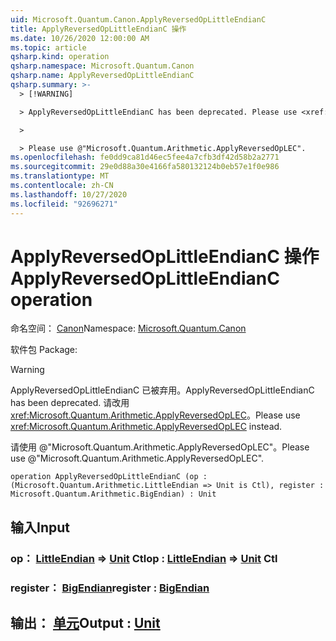 ```yaml
---
uid: Microsoft.Quantum.Canon.ApplyReversedOpLittleEndianC
title: ApplyReversedOpLittleEndianC 操作
ms.date: 10/26/2020 12:00:00 AM
ms.topic: article
qsharp.kind: operation
qsharp.namespace: Microsoft.Quantum.Canon
qsharp.name: ApplyReversedOpLittleEndianC
qsharp.summary: >-
  > [!WARNING]

  > ApplyReversedOpLittleEndianC has been deprecated. Please use <xref:Microsoft.Quantum.Arithmetic.ApplyReversedOpLEC> instead.

  >

  > Please use @"Microsoft.Quantum.Arithmetic.ApplyReversedOpLEC".
ms.openlocfilehash: fe0dd9ca81d46ec5fee4a7cfb3df42d58b2a2771
ms.sourcegitcommit: 29e0d88a30e4166fa580132124b0eb57e1f0e986
ms.translationtype: MT
ms.contentlocale: zh-CN
ms.lasthandoff: 10/27/2020
ms.locfileid: "92696271"
---
```

# <a name="applyreversedoplittleendianc-operation"></a><span data-ttu-id="135ad-102">ApplyReversedOpLittleEndianC 操作</span><span class="sxs-lookup"><span data-stu-id="135ad-102">ApplyReversedOpLittleEndianC operation</span></span>

<span data-ttu-id="135ad-103">命名空间： [Canon](xref:Microsoft.Quantum.Canon)</span><span class="sxs-lookup"><span data-stu-id="135ad-103">Namespace: [Microsoft.Quantum.Canon](xref:Microsoft.Quantum.Canon)</span></span>

<span data-ttu-id="135ad-104">软件包 [](https://nuget.org/packages/)</span><span class="sxs-lookup"><span data-stu-id="135ad-104">Package: [](https://nuget.org/packages/)</span></span>


> [!WARNING]
> <span data-ttu-id="135ad-105">ApplyReversedOpLittleEndianC 已被弃用。</span><span class="sxs-lookup"><span data-stu-id="135ad-105">ApplyReversedOpLittleEndianC has been deprecated.</span></span> <span data-ttu-id="135ad-106">请改用 <xref:Microsoft.Quantum.Arithmetic.ApplyReversedOpLEC>。</span><span class="sxs-lookup"><span data-stu-id="135ad-106">Please use <xref:Microsoft.Quantum.Arithmetic.ApplyReversedOpLEC> instead.</span></span>
>
> <span data-ttu-id="135ad-107">请使用 @"Microsoft.Quantum.Arithmetic.ApplyReversedOpLEC"。</span><span class="sxs-lookup"><span data-stu-id="135ad-107">Please use @"Microsoft.Quantum.Arithmetic.ApplyReversedOpLEC".</span></span>



```qsharp
operation ApplyReversedOpLittleEndianC (op : (Microsoft.Quantum.Arithmetic.LittleEndian => Unit is Ctl), register : Microsoft.Quantum.Arithmetic.BigEndian) : Unit
```


## <a name="input"></a><span data-ttu-id="135ad-108">输入</span><span class="sxs-lookup"><span data-stu-id="135ad-108">Input</span></span>

### <a name="op--littleendian--unit-ctl"></a><span data-ttu-id="135ad-109">op： [LittleEndian](xref:Microsoft.Quantum.Arithmetic.LittleEndian) => [Unit](xref:microsoft.quantum.lang-ref.unit) Ctl</span><span class="sxs-lookup"><span data-stu-id="135ad-109">op : [LittleEndian](xref:Microsoft.Quantum.Arithmetic.LittleEndian) => [Unit](xref:microsoft.quantum.lang-ref.unit) Ctl</span></span>




### <a name="register--bigendian"></a><span data-ttu-id="135ad-110">register： [BigEndian](xref:Microsoft.Quantum.Arithmetic.BigEndian)</span><span class="sxs-lookup"><span data-stu-id="135ad-110">register : [BigEndian](xref:Microsoft.Quantum.Arithmetic.BigEndian)</span></span>





## <a name="output--unit"></a><span data-ttu-id="135ad-111">输出： [单元](xref:microsoft.quantum.lang-ref.unit)</span><span class="sxs-lookup"><span data-stu-id="135ad-111">Output : [Unit](xref:microsoft.quantum.lang-ref.unit)</span></span>

